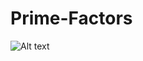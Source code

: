 # Prime-Factors
![Alt text](https://user-images.githubusercontent.com/31274880/63030427-213c0000-be67-11e9-8648-2c430c900221.png?raw=true "Title")
